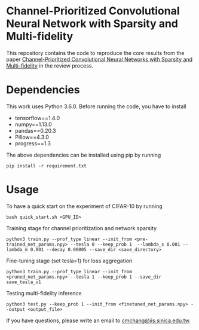# Channel-Prioritized Convolutional Neural Network with Sparsity and Multi-fidelity
This repository contains the code to reproduce the core results from the paper [Channel-Prioritized Convolutional Neural Networks with Sparsity and Multi-fidelity](https://openreview.net/pdf?id=S1qru_kDf) in the review process.

# Dependencies
This work uses Python 3.6.0. Before running the code, you have to install
- tensorflow==1.4.0
- numpy==1.13.0
- pandas==0.20.3
- Pillow==4.3.0
- progress==1.3

The above dependencies can be installed using pip by running
```
pip install -r requirement.txt
```

# Usage
To have a quick start on the experiment of CIFAR-10 by running
```
bash quick_start.sh <GPU_ID>
```

Training stage for channel prioritization and network sparsity
```
python3 train.py --prof_type linear --init_from <pre-trained_net_params.npy> --tesla 0 --keep_prob 1  --lambda_s 0.001 --lambda_m 0.001 --decay 0.00005 --save_dir <save_directory>
```

Fine-tuning stage (set tesla=1) for loss aggregation
```
python3 train.py --prof_type linear --init_from <pruned_net_params.npy> --tesla 1 --keep_prob 1 --save_dir save_tesla_v1
```

Testing multi-fidelity inference
```
python3 test.py --keep_prob 1 --init_from <finetuned_net_params.npy> --output <output_file>
```

If you have questions, please write an email to cmchang@iis.sinica.edu.tw.


